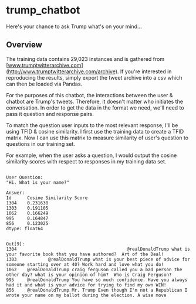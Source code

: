 # trump_chatbot
Here's your chance to ask Trump what's on your mind...

## Overview
The training data contains 29,023 instances and is gathered from [www.trumptwitterarchive.com](http://www.trumptwitterarchive.com/archive). If you're interested in reproducing the results, simply export the tweet archive into a csv which can then be loaded via Pandas.

For the purposes of this chatbot, the interactions between the user & chatbot are Trump's tweets. Therefore, it doesn't matter who initiates the conversation. In order to get the data in the format we need, we'll need to pass it question and response pairs.

To match the question user inputs to the most relevant response, I'll be using TFID & cosine similarity. 
I first use the training data to create a TFID matrix. 
Now I can use this matrix to measure similarity of user's question to questions in our training set.

For example, when the user asks a question, I would output the cosine similarity scores with respect to responses in my training data set.

```

User Question: 
"Hi. What is your name?"

Answer: 
Id      Cosine Similarity Score
1304    0.231638
1303    0.191105
1062    0.166249
995     0.164847
856     0.123025
dtype: float64


Out[9]:
1304                                          @realDonaldTrump what is your favorite book that you have authored?  Art of the Deal!
1303            @realDonaldTrump what is your best piece of advice for someone starting over at 40? Work hard and love what you do!
1062    @realDonaldTrump craig ferguson called you a bad person the other day? what is your opinion of him?  Who is Craig Ferguson?
995     @realDonaldTrump You have so much confidence. Have you always had it and what is your advice for trying to find my own WIN!
856     @realDonaldTrump Mr. Trump Even though I'm not a Republican I wrote your name on my ballot during the election. A wise move
```